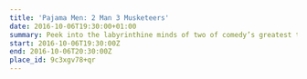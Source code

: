 ```yaml
---
title: 'Pajama Men: 2 Man 3 Musketeers'
date: 2016-10-06T19:30:00+01:00
summary: Peek into the labyrinthine minds of two of comedy’s greatest talents with an audacious show packed with new, dizzyingly hilarious characters.
start: 2016-10-06T19:30:00Z
end: 2016-10-06T20:30:00Z
place_id: 9c3xgv78+qr
---
```

